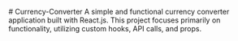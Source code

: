 
#   C u r r e n c y - C o n v e r t e r 
A simple and functional currency converter application built with React.js. This project focuses primarily on functionality, utilizing custom hooks, API calls, and props. 
 

